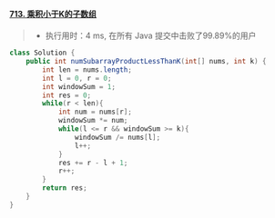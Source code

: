 #### [713. 乘积小于K的子数组](https://leetcode-cn.com/problems/subarray-product-less-than-k/)

> - 执行用时：4 ms, 在所有 Java 提交中击败了99.89%的用户

```java
class Solution {
    public int numSubarrayProductLessThanK(int[] nums, int k) {
        int len = nums.length;
        int l = 0, r = 0;
        int windowSum = 1;
        int res = 0;
        while(r < len){
            int num = nums[r];
            windowSum *= num;
            while(l <= r && windowSum >= k){
                windowSum /= nums[l];
                l++;
            }
            res += r - l + 1;
            r++;
        }
        return res;
    }
}
```

